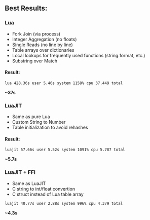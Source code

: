 ## Best Results:

### Lua

- Fork Join (via process)
- Integer Aggregation (no floats)
- Single Reads (no line by line)
- Table arrays over dictionaries
- Local lookups for frequently used functions (string.format, etc.)
- Substring over Match

#### Result:

```
lua 428.36s user 5.46s system 1158% cpu 37.449 total
```

**~37s**

### LuaJIT

- Same as pure Lua
- Custom String to Number
- Table initialization to avoid rehashes

#### Result:

```
luajit 57.66s user 5.52s system 1091% cpu 5.787 total
```

**~5.7s**

### LuaJIT + FFI

- Same as LuaJIT
- C string to int/float convertion
- C struct instead of Lua table array

```
luajit 40.77s user 2.88s system 996% cpu 4.379 total
```

**~4.3s**
